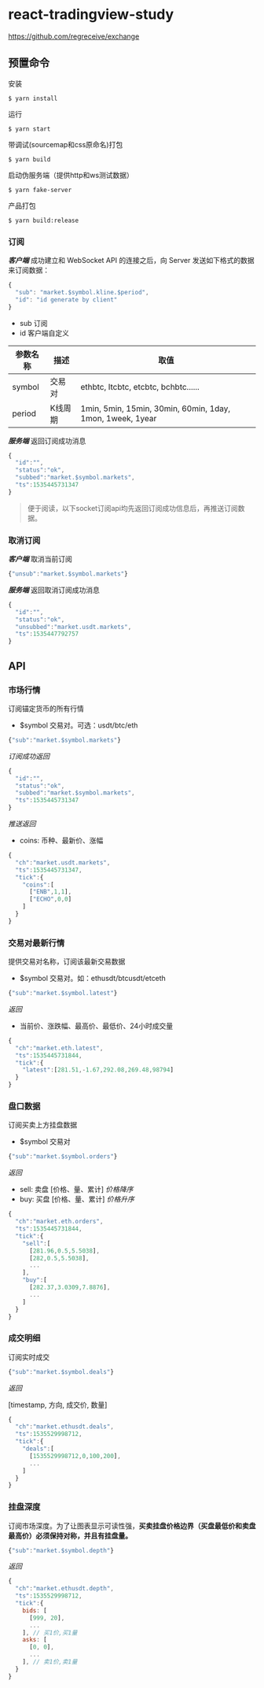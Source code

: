 # react-tradingview-study

https://github.com/regreceive/exchange

## 预置命令

安装
```shell
$ yarn install
```

运行
```shell
$ yarn start
```

带调试(sourcemap和css原命名)打包
```shell
$ yarn build
```

启动伪服务端（提供http和ws测试数据）
```shell
$ yarn fake-server
```

产品打包
```shell
$ yarn build:release
```

### 订阅

***客户端***
成功建立和 WebSocket API 的连接之后，向 Server 发送如下格式的数据来订阅数据：
```js
{
  "sub": "market.$symbol.kline.$period",
  "id": "id generate by client"
}
```

- sub 订阅
- id 客户端自定义

参数名称 | 描述 | 取值
---|---|---
symbol | 交易对 | ethbtc, ltcbtc, etcbtc, bchbtc......
period | K线周期 | 1min, 5min, 15min, 30min, 60min, 1day, 1mon, 1week, 1year

***服务端***
返回订阅成功消息
```js
{
  "id":"",
  "status":"ok",
  "subbed":"market.$symbol.markets",
  "ts":1535445731347
}
```

> 便于阅读，以下socket订阅api均先返回订阅成功信息后，再推送订阅数据。

### 取消订阅

***客户端***
取消当前订阅
```js
{"unsub":"market.$symbol.markets"}
```

***服务端***
返回取消订阅成功消息

```js
{
  "id":"",
  "status":"ok",
  "unsubbed":"market.usdt.markets",
  "ts":1535447792757
}
```
## API

### 市场行情

订阅锚定货币的所有行情
 
- $symbol 交易对。可选：usdt/btc/eth

```js
{"sub":"market.$symbol.markets"}
```

*订阅成功返回*

```js
{
  "id":"",
  "status":"ok",
  "subbed":"market.$symbol.markets",
  "ts":1535445731347
}
```

*推送返回*
- coins: 币种、最新价、涨幅

```js
{
  "ch":"market.usdt.markets",
  "ts":1535445731347,
  "tick":{
    "coins":[
      ["ENB",1,1],
      ["ECHO",0,0]
    ]
  }
}
```

### 交易对最新行情

提供交易对名称，订阅该最新交易数据

- $symbol 交易对。如：ethusdt/btcusdt/etceth

```js
{"sub":"market.$symbol.latest"}
```

*返回*

- 当前价、涨跌幅、最高价、最低价、24小时成交量

```js
{
  "ch":"market.eth.latest",
  "ts":1535445731844,
  "tick":{
    "latest":[281.51,-1.67,292.08,269.48,98794]
  }
}
```

### 盘口数据

订阅买卖上方挂盘数据

- $symbol 交易对

```js
{"sub":"market.$symbol.orders"}
```

*返回*
- sell: 卖盘 [价格、量、累计] *价格降序*
- buy: 买盘 [价格、量、累计] *价格升序*

```js
{
  "ch":"market.eth.orders",
  "ts":1535445731844,
  "tick":{
    "sell":[
      [281.96,0.5,5.5038],
      [282,0.5,5.5038],
      ...
    ],
    "buy":[
      [282.37,3.0309,7.8876],
      ...
    ]
  }
}
```

### 成交明细

订阅实时成交

```js
{"sub":"market.$symbol.deals"}
```

*返回*

[timestamp, 方向, 成交价, 数量]

```js
{
  "ch":"market.ethusdt.deals",
  "ts":1535529998712,
  "tick":{
    "deals":[
      [1535529998712,0,100,200],
      ...
    ]
  }
}
```

### 挂盘深度

订阅市场深度。为了让图表显示可读性强，**买卖挂盘价格边界（买盘最低价和卖盘最高价）必须保持对称，并且有挂盘量。**

```js
{"sub":"market.$symbol.depth"}
```

*返回*

```js
{
  "ch":"market.ethusdt.depth",
  "ts":1535529998712,
  "tick":{
    bids: [
      [999, 20],
      ...
    ], // 买1价,买1量
    asks: [
      [0, 0],
      ...
    ], // 卖1价,卖1量
  }
}
```
